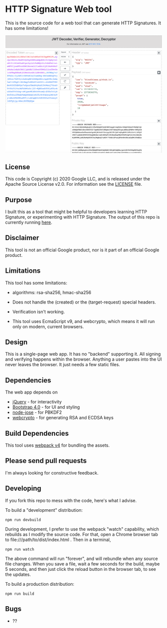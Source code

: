 # HTTP Signature Web tool

This is the source code for a web tool that can generate HTTP Signatures.
It has some limitations!

![screengrab](images/screenshot-20191115-083624.png)

## License

This code is Copyright (c) 2020 Google LLC, and is released under the Apache
Source License v2.0. For information see the [LICENSE](LICENSE) file.

## Purpose

I built this as a tool that might be helpful to developers learning HTTP Signature, or
experimenting with HTTP Signature.  The output of this repo is currently
running [here](https://dinochiesa.github.io/httpsig/).

## Disclaimer

This tool is not an official Google product, nor is it part of an official
Google product.

## Limitations

This tool has some limitations:
 - algorithms: rsa-sha256, hmac-sha256

 - Does not handle the (created)  or the (target-request) special
   headers.

 - Verification isn't working.

 - This tool uses EcmaScript v9, and webcrypto, which means it will run only on
   modern, current browsers.

## Design

This is a single-page web app. It has no "backend" supporting it. All
signing and verifying happens within the browser.
Anything a user pastes into the UI never leaves the browser. It just needs a few
static files.

## Dependencies

The web app depends on
* [jQuery](https://jquery.com/) - for interactivity
* [Bootstrap 4.0](https://getbootstrap.com/) - for UI and styling
* [node-jose](https://github.com/cisco/node-jose) - for PBKDF2
* [webcrypto](https://developer.mozilla.org/en-US/docs/Web/API/Web_Crypto_API) - for generating RSA and ECDSA keys


## Build Dependencies

This tool uses [webpack v4](https://webpack.js.org/) for bundling the assets.

## Please send pull requests

I'm always looking for constructive feedback.

## Developing

If you fork this repo to mess with the code, here's what I advise.

To build a "development" distribution:

```
npm run devbuild
```

During development, I prefer to use the webpack "watch" capability, which
rebuilds as I modify the source code. For that, open a Chrome browser tab to
file:///path/to/dist/index.html .  Then in a terminal,

```
npm run watch
```

The above command will run "forever", and will rebundle when any source file
changes. When you save a file, wait a few seconds for the build, maybe 5
seconds, and then just click the reload button in the browser tab, to see the
updates.


To build a production distribution:

```
npm run build
```

## Bugs

* ??

